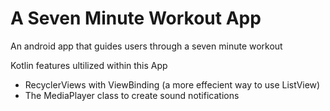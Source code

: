 # A Seven Minute Workout App
An android app that guides users through a seven minute workout 

Kotlin features ultilized within this App
- RecyclerViews with ViewBinding (a more effecient way to use ListView)
- The MediaPlayer class to create sound notifications
